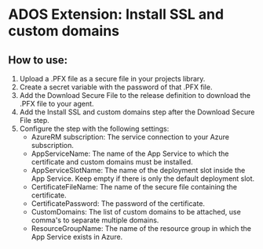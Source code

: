 # ADOS Extension: Install SSL and custom domains

## How to use:
1. Upload a .PFX file as a secure file in your projects library.
2. Create a secret variable with the password of that .PFX file.
3. Add the Download Secure File to the release definition to download the .PFX file to your agent.
4. Add the Install SSL and custom domains step after the Download Secure File step.
5. Configure the step with the following settings:
    - AzureRM subscription: The service connection to your Azure subscription.
    - AppServiceName: The name of the App Service to which the certificate and custom domains must be installed.
    - AppServiceSlotName: The name of the deployment slot inside the App Service. Keep empty if there is only the default deployment slot.
    - CertificateFileName: The name of the secure file containing the certificate.
    - CertificatePassword: The password of the certificate.
    - CustomDomains: The list of custom domains to be attached, use comma's to separate multiple domains.
    - ResourceGroupName: The name of the resource group in which the App Service exists in Azure.
